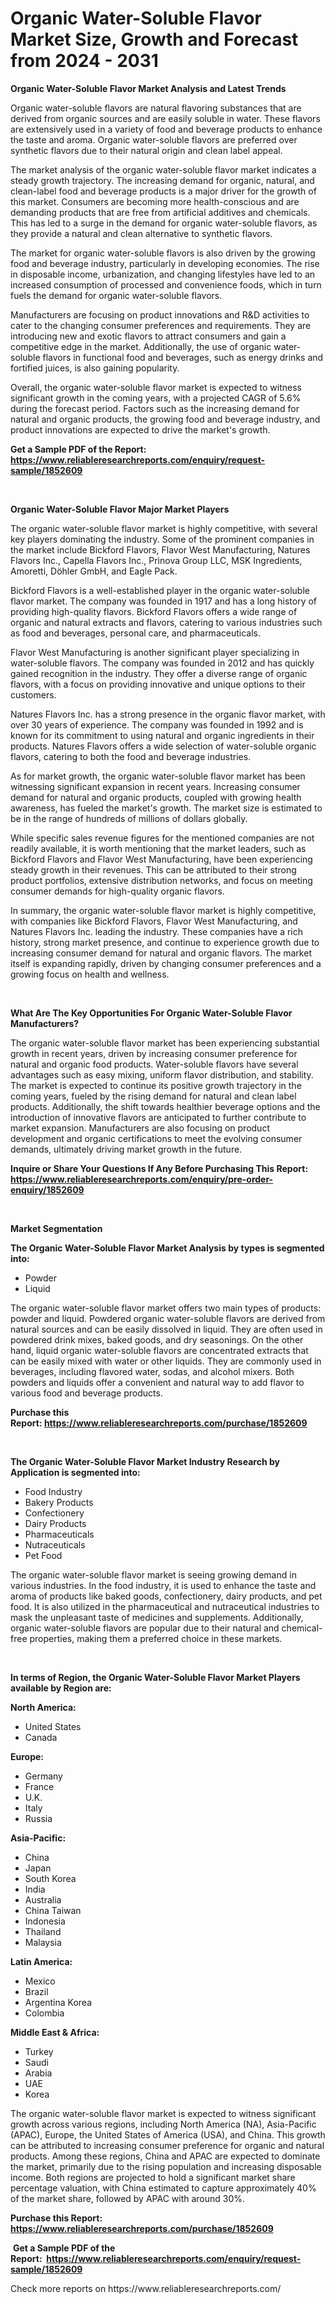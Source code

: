 <p><h1>Organic Water-Soluble Flavor Market Size, Growth and Forecast from 2024 - 2031</h1></p><p><strong>Organic Water-Soluble Flavor Market Analysis and Latest Trends</strong></p>
<p><p>Organic water-soluble flavors are natural flavoring substances that are derived from organic sources and are easily soluble in water. These flavors are extensively used in a variety of food and beverage products to enhance the taste and aroma. Organic water-soluble flavors are preferred over synthetic flavors due to their natural origin and clean label appeal.</p><p>The market analysis of the organic water-soluble flavor market indicates a steady growth trajectory. The increasing demand for organic, natural, and clean-label food and beverage products is a major driver for the growth of this market. Consumers are becoming more health-conscious and are demanding products that are free from artificial additives and chemicals. This has led to a surge in the demand for organic water-soluble flavors, as they provide a natural and clean alternative to synthetic flavors.</p><p>The market for organic water-soluble flavors is also driven by the growing food and beverage industry, particularly in developing economies. The rise in disposable income, urbanization, and changing lifestyles have led to an increased consumption of processed and convenience foods, which in turn fuels the demand for organic water-soluble flavors.</p><p>Manufacturers are focusing on product innovations and R&D activities to cater to the changing consumer preferences and requirements. They are introducing new and exotic flavors to attract consumers and gain a competitive edge in the market. Additionally, the use of organic water-soluble flavors in functional food and beverages, such as energy drinks and fortified juices, is also gaining popularity.</p><p>Overall, the organic water-soluble flavor market is expected to witness significant growth in the coming years, with a projected CAGR of 5.6% during the forecast period. Factors such as the increasing demand for natural and organic products, the growing food and beverage industry, and product innovations are expected to drive the market's growth.</p></p>
<p><strong>Get a Sample PDF of the Report:&nbsp; <a href="https://www.reliableresearchreports.com/enquiry/request-sample/1852609">https://www.reliableresearchreports.com/enquiry/request-sample/1852609</a></strong></p>
<p>&nbsp;</p>
<p><strong>Organic Water-Soluble Flavor Major Market Players</strong></p>
<p><p>The organic water-soluble flavor market is highly competitive, with several key players dominating the industry. Some of the prominent companies in the market include Bickford Flavors, Flavor West Manufacturing, Natures Flavors Inc., Capella Flavors Inc., Prinova Group LLC, MSK Ingredients, Amoretti, Döhler GmbH, and Eagle Pack. </p><p>Bickford Flavors is a well-established player in the organic water-soluble flavor market. The company was founded in 1917 and has a long history of providing high-quality flavors. Bickford Flavors offers a wide range of organic and natural extracts and flavors, catering to various industries such as food and beverages, personal care, and pharmaceuticals. </p><p>Flavor West Manufacturing is another significant player specializing in water-soluble flavors. The company was founded in 2012 and has quickly gained recognition in the industry. They offer a diverse range of organic flavors, with a focus on providing innovative and unique options to their customers.</p><p>Natures Flavors Inc. has a strong presence in the organic flavor market, with over 30 years of experience. The company was founded in 1992 and is known for its commitment to using natural and organic ingredients in their products. Natures Flavors offers a wide selection of water-soluble organic flavors, catering to both the food and beverage industries.</p><p>As for market growth, the organic water-soluble flavor market has been witnessing significant expansion in recent years. Increasing consumer demand for natural and organic products, coupled with growing health awareness, has fueled the market's growth. The market size is estimated to be in the range of hundreds of millions of dollars globally.</p><p>While specific sales revenue figures for the mentioned companies are not readily available, it is worth mentioning that the market leaders, such as Bickford Flavors and Flavor West Manufacturing, have been experiencing steady growth in their revenues. This can be attributed to their strong product portfolios, extensive distribution networks, and focus on meeting consumer demands for high-quality organic flavors.</p><p>In summary, the organic water-soluble flavor market is highly competitive, with companies like Bickford Flavors, Flavor West Manufacturing, and Natures Flavors Inc. leading the industry. These companies have a rich history, strong market presence, and continue to experience growth due to increasing consumer demand for natural and organic flavors. The market itself is expanding rapidly, driven by changing consumer preferences and a growing focus on health and wellness.</p></p>
<p>&nbsp;</p>
<p><strong>What Are The Key Opportunities For Organic Water-Soluble Flavor Manufacturers?</strong></p>
<p><p>The organic water-soluble flavor market has been experiencing substantial growth in recent years, driven by increasing consumer preference for natural and organic food products. Water-soluble flavors have several advantages such as easy mixing, uniform flavor distribution, and stability. The market is expected to continue its positive growth trajectory in the coming years, fueled by the rising demand for natural and clean label products. Additionally, the shift towards healthier beverage options and the introduction of innovative flavors are anticipated to further contribute to market expansion. Manufacturers are also focusing on product development and organic certifications to meet the evolving consumer demands, ultimately driving market growth in the future.</p></p>
<p><strong>Inquire or Share Your Questions If Any Before Purchasing This Report: <a href="https://www.reliableresearchreports.com/enquiry/pre-order-enquiry/1852609">https://www.reliableresearchreports.com/enquiry/pre-order-enquiry/1852609</a></strong></p>
<p>&nbsp;</p>
<p><strong>Market Segmentation</strong></p>
<p><strong>The Organic Water-Soluble Flavor Market Analysis by types is segmented into:</strong></p>
<p><ul><li>Powder</li><li>Liquid</li></ul></p>
<p><p>The organic water-soluble flavor market offers two main types of products: powder and liquid. Powdered organic water-soluble flavors are derived from natural sources and can be easily dissolved in liquid. They are often used in powdered drink mixes, baked goods, and dry seasonings. On the other hand, liquid organic water-soluble flavors are concentrated extracts that can be easily mixed with water or other liquids. They are commonly used in beverages, including flavored water, sodas, and alcohol mixers. Both powders and liquids offer a convenient and natural way to add flavor to various food and beverage products.</p></p>
<p><strong>Purchase this Report:&nbsp;<a href="https://www.reliableresearchreports.com/purchase/1852609">https://www.reliableresearchreports.com/purchase/1852609</a></strong></p>
<p>&nbsp;</p>
<p><strong>The Organic Water-Soluble Flavor Market Industry Research by Application is segmented into:</strong></p>
<p><ul><li>Food Industry</li><li>Bakery Products</li><li>Confectionery</li><li>Dairy Products</li><li>Pharmaceuticals</li><li>Nutraceuticals</li><li>Pet Food</li></ul></p>
<p><p>The organic water-soluble flavor market is seeing growing demand in various industries. In the food industry, it is used to enhance the taste and aroma of products like baked goods, confectionery, dairy products, and pet food. It is also utilized in the pharmaceutical and nutraceutical industries to mask the unpleasant taste of medicines and supplements. Additionally, organic water-soluble flavors are popular due to their natural and chemical-free properties, making them a preferred choice in these markets.</p></p>
<p>&nbsp;</p>
<p><strong>In terms of Region, the Organic Water-Soluble Flavor Market Players available by Region are:</strong></p>
<p>
    <p> <strong> North America: </strong>
        <ul>
            <li>United States</li>
            <li>Canada</li>
        </ul>
        </p> 
    <p> <strong> Europe: </strong>
        <ul>
            <li>Germany</li>
            <li>France</li>
            <li>U.K.</li>
            <li>Italy</li>
            <li>Russia</li>
        </ul>
        </p> 
    <p> <strong> Asia-Pacific: </strong>
        <ul>
            <li>China</li>
            <li>Japan</li>
            <li>South Korea</li>
            <li>India</li>
            <li>Australia</li>
            <li>China Taiwan</li>
            <li>Indonesia</li>
            <li>Thailand</li>
            <li>Malaysia</li>
        </ul>
        </p> 
    <p> <strong> Latin America: </strong>
        <ul>
            <li>Mexico</li>
            <li>Brazil</li>
            <li>Argentina Korea</li>
            <li>Colombia</li>
        </ul>
        </p> 
    <p> <strong> Middle East & Africa: </strong>
        <ul>
            <li>Turkey</li>
            <li>Saudi</li>
            <li>Arabia</li>
            <li>UAE</li>
            <li>Korea</li>
        </ul>
    </p>
    </p>
<p><p>The organic water-soluble flavor market is expected to witness significant growth across various regions, including North America (NA), Asia-Pacific (APAC), Europe, the United States of America (USA), and China. This growth can be attributed to increasing consumer preference for organic and natural products. Among these regions, China and APAC are expected to dominate the market, primarily due to the rising population and increasing disposable income. Both regions are projected to hold a significant market share percentage valuation, with China estimated to capture approximately 40% of the market share, followed by APAC with around 30%.</p></p>
<p><strong>Purchase this Report: <a href="https://www.reliableresearchreports.com/purchase/1852609">https://www.reliableresearchreports.com/purchase/1852609</a></strong></p>
<p>&nbsp;<strong>Get a Sample PDF of the Report:&nbsp;&nbsp;<a href="https://www.reliableresearchreports.com/enquiry/request-sample/1852609">https://www.reliableresearchreports.com/enquiry/request-sample/1852609</a></strong></p>
<p><strong></strong></p>
<p>Check more reports on https://www.reliableresearchreports.com/</p>